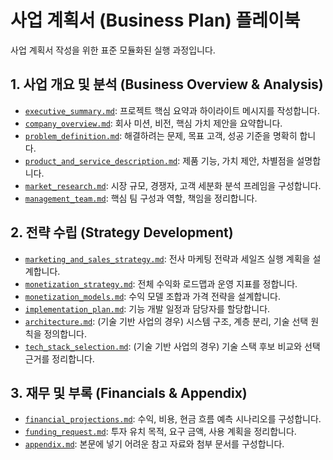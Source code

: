 # 사업 계획서 (Business Plan) 플레이북

사업 계획서 작성을 위한 표준 모듈화된 실행 과정입니다.

## 1. 사업 개요 및 분석 (Business Overview & Analysis)

* [`executive_summary.md`](../modules/executive_summary.md): 프로젝트 핵심 요약과 하이라이트 메시지를 작성합니다.
* [`company_overview.md`](../modules/company_overview.md): 회사 미션, 비전, 핵심 가치 제안을 요약합니다.
* [`problem_definition.md`](../modules/problem_definition.md): 해결하려는 문제, 목표 고객, 성공 기준을 명확히 합니다.
* [`product_and_service_description.md`](../modules/product_and_service_description.md): 제품 기능, 가치 제안, 차별점을 설명합니다.
* [`market_research.md`](../modules/market_research.md): 시장 규모, 경쟁자, 고객 세분화 분석 프레임을 구성합니다.
* [`management_team.md`](../modules/management_team.md): 핵심 팀 구성과 역할, 책임을 정리합니다.

## 2. 전략 수립 (Strategy Development)

* [`marketing_and_sales_strategy.md`](../modules/marketing_and_sales_strategy.md): 전사 마케팅 전략과 세일즈 실행 계획을 설계합니다.
* [`monetization_strategy.md`](../modules/monetization_strategy.md): 전체 수익화 로드맵과 운영 지표를 정합니다.
* [`monetization_models.md`](../modules/monetization_models.md): 수익 모델 조합과 가격 전략을 설계합니다.
* [`implementation_plan.md`](../modules/implementation_plan.md): 기능 개발 일정과 담당자를 할당합니다.
* [`architecture.md`](../modules/architecture.md): (기술 기반 사업의 경우) 시스템 구조, 계층 분리, 기술 선택 원칙을 정의합니다.
* [`tech_stack_selection.md`](../modules/tech_stack_selection.md): (기술 기반 사업의 경우) 기술 스택 후보 비교와 선택 근거를 정리합니다.

## 3. 재무 및 부록 (Financials & Appendix)

* [`financial_projections.md`](../modules/financial_projections.md): 수익, 비용, 현금 흐름 예측 시나리오를 구성합니다.
* [`funding_request.md`](../modules/funding_request.md): 투자 유치 목적, 요구 금액, 사용 계획을 정리합니다.
* [`appendix.md`](../modules/appendix.md): 본문에 넣기 어려운 참고 자료와 첨부 문서를 구성합니다.
